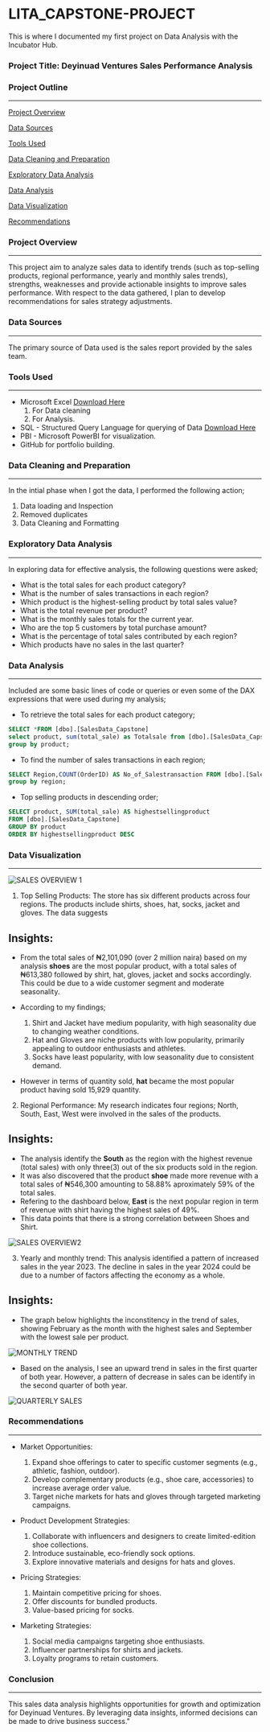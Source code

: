 # LITA_CAPSTONE-PROJECT
This is where I documented my first project on Data Analysis with the Incubator Hub.

### Project Title: Deyinuad Ventures Sales Performance Analysis

### Project Outline
---

[Project Overview](#project-overview)

[Data Sources](#data-sources)

[Tools Used](#tools-used)

[Data Cleaning and Preparation](#data-cleaning-and-preparation)

[Exploratory Data Analysis](#exploratory-data-analysis)

[Data Analysis](#data-analysis)

[Data Visualization](#data-visualization)

[Recommendations](#recommendations)



### Project Overview
---
This project aim to analyze sales data to identify trends (such as top-selling products, regional performance, yearly and monthly sales trends), strengths, weaknesses and provide actionable insights to improve sales performance. With respect to the data gathered, I plan to develop recommendations for sales strategy adjustments.

### Data Sources
---
The primary source of Data used is the sales report provided by the sales team.

### Tools Used
---
- Microsoft Excel [Download Here](https://1drv.ms/x/c/aad348901d0848c9/ESF61RwGbDRPsMRtHpPAAg8B4I0nxZayuGCSASdE9G5hhw)
  1. For Data cleaning
  2. For Analysis.
- SQL - Structured Query Language for querying of Data [Download Here](https://sqlfiddle.com/sql-server/online-compiler?id=53b7e911-8fb7-4874-bbec-c46c06a247a3)
- PBI - Microsoft PowerBI for visualization.
- GitHub for portfolio building.

### Data Cleaning and Preparation
---
 In the intial phase when I got the data, I performed the following action;
  1. Data loading and Inspection
  2. Removed duplicates
  3. Data Cleaning and Formatting

### Exploratory Data Analysis
---
 In exploring data for effective analysis, the following questions were asked;
 - What is the total sales for each product category?
 - What is the number of sales transactions in each region?
 - Which product is the highest-selling product by total sales value?
 - What is the total revenue per product?
 - What is the monthly sales totals for the current year.
 - Who are the top 5 customers by total purchase amount?
 - What is the percentage of total sales contributed by each region?
 - Which products have no sales in the last quarter?

### Data Analysis
---
Included are some basic lines of code or queries or even some of the DAX expressions that were used during my analysis;  

 - To retrieve the total sales for each product category;

```SQL
SELECT *FROM [dbo].[SalesData_Capstone]
select product, sum(total_sale) as Totalsale from [dbo].[SalesData_Capstone]
group by product;
```

 - To find the number of sales transactions in each region;

```SQL
SELECT Region,COUNT(OrderID) AS No_of_Salestransaction FROM [dbo].[SalesData_Capstone] 
group by region;
```

 - Top selling products in descending order;

```SQL
SELECT product, SUM(total_sale) AS highestsellingproduct
FROM [dbo].[SalesData_Capstone]
GROUP BY product
ORDER BY highestsellingproduct DESC
```
   
### Data Visualization
---

![SALES OVERVIEW 1](https://github.com/user-attachments/assets/03046fd4-e906-48c7-80ec-d0e9ab73f988)

 1. Top Selling Products: The store has six different products across four regions. The products include shirts, shoes, hat, socks, jacket and gloves. The data suggests
   
## Insights:
 - From the total sales of ₦2,101,090 (over 2 million naira) based on my analysis **shoes** are the most popular product, with a total sales of ₦613,380 followed by shirt, hat, gloves, jacket and socks accordingly. 
   This could be due to a wide customer segment and moderate seasonality.
 - According to my findings;
     1. Shirt and Jacket have medium popularity, with high seasonality due to changing weather conditions.
     2. Hat and Gloves are niche products with low popularity, primarily appealing to outdoor enthusiasts and athletes.
     3. Socks have least popularity, with low seasonality due to consistent demand.

 - However in terms of quantity sold, **hat** became the most popular product having sold 15,929 quantity.

 2. Regional Performance: My research indicates four regions; North, South, East, West were involved in the sales of the products.
## Insights:
 - The analysis identify the **South** as the region with the highest revenue (total sales) with only three(3) out of the six products sold in the region.
 - It was also discovered that the product **shoe** made more revenue with a total sales of ₦546,300 amounting to 58.88% aproximately 59% of the total sales.
 - Refering to the dashboard below, **East** is the next popular region in term of revenue with shirt having the highest sales of 49%.
 - This data points that there is a strong correlation between Shoes and Shirt.

![SALES OVERVIEW2](https://github.com/user-attachments/assets/bd882047-95b2-4e6f-a3e1-8b575f7b43f1)

3. Yearly and monthly trend: This analysis identified a pattern of increased sales in the year 2023. The decline in sales in the year 2024 could be due to a number of factors affecting the economy as a whole.
## Insights: 
 - The graph below highlights the inconstitency in the trend of sales, showing February as the month with the highest sales and September with the lowest sale per product.

![MONTHLY TREND](https://github.com/user-attachments/assets/300c9510-055e-43d8-b399-31192f9d539a)

 - Based on the analysis, I see an upward trend in sales in the first quarter of both year. However, a pattern of decrease in sales can be identify in the second quarter of both year.
   
![QUARTERLY SALES](https://github.com/user-attachments/assets/31e092d3-6c09-4925-8fd1-f81811044a6f)


### Recommendations
---
 - Market Opportunities:
    1. Expand shoe offerings to cater to specific customer segments (e.g., athletic, fashion, outdoor).
    2. Develop complementary products (e.g., shoe care, accessories) to increase average order value.
    3. Target niche markets for hats and gloves through targeted marketing campaigns.

 - Product Development Strategies:
    1. Collaborate with influencers and designers to create limited-edition shoe collections.
    2. Introduce sustainable, eco-friendly sock options.
    3. Explore innovative materials and designs for hats and gloves.

 - Pricing Strategies:
    1. Maintain competitive pricing for shoes.
    2. Offer discounts for bundled products.
    3. Value-based pricing for socks.

 - Marketing Strategies:
    1. Social media campaigns targeting shoe enthusiasts.
    2. Influencer partnerships for shirts and jackets.
    3. Loyalty programs to retain customers.

### Conclusion
---
This sales data analysis highlights opportunities for growth and optimization for Deyinuad Ventures. By leveraging data insights, informed decisions can be made to drive business success."




